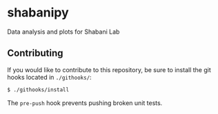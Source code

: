 # shabanipy
Data analysis and plots for Shabani Lab

## Contributing
If you would like to contribute to this repository, be sure to install the git
hooks located in `./githooks/`:
```bash
$ ./githooks/install
```
The `pre-push` hook prevents pushing broken unit tests.
